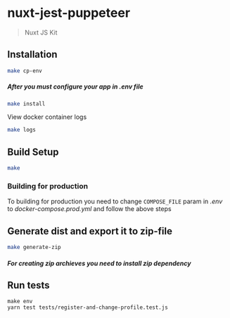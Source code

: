 # nuxt-jest-puppeteer

> Nuxt JS Kit

## Installation

```bash
make cp-env
```

##### After you must configure your app in .env file

```bash
make install
```

View docker container logs

```bash
make logs
```

## Build Setup

```bash
make
```

### Building for production

To building for production you need to change `COMPOSE_FILE` param in *.env* to *docker-compose.prod.yml* and follow the above steps

## Generate dist and export it to zip-file

```bash
make generate-zip
```

##### For creating zip archieves you need to install *zip* dependency

## Run tests

```
make env
yarn test tests/register-and-change-profile.test.js
```
